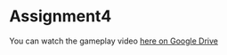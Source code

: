 # Assignment4
You can watch the gameplay video [here on Google Drive](https://drive.google.com/file/d/1QVR9Mq-pBNYX-HB3jaTTQ9kIQ4y9De7R/view?usp=share_link)